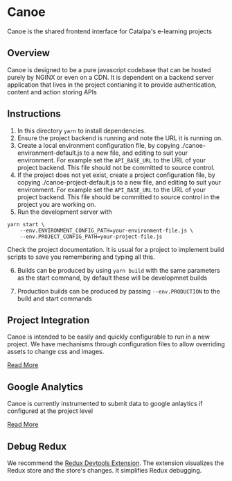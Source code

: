 # Canoe

Canoe is the shared frontend interface for Catalpa's e-learning projects

## Overview

Canoe is designed to be a pure javascript codebase that can be hosted purely by NGINX or even on a CDN.
It is dependent on a backend server application that lives in the project contianing it to provide authentication, content and action storing APIs

## Instructions

1. In this directory `yarn` to install dependencies.
2. Ensure the project backend is running and note the URL it is running on.
3. Create a local environment configuration file, by copying ./canoe-environment-default.js to a new file, and editing to suit your environment. For example set the `API_BASE_URL` to the URL of your project backend.
This file should not be committed to source control.
4. If the project does not yet exist, create a project configuration file, by copying ./canoe-project-default.js to a new file, and editing to suit your environment. For example set the `API_BASE_URL` to the URL of your project backend.
This file should be committed to source control in the project you are working on.
5. Run the development server with 
```
yarn start \
    --env.ENVIRONMENT_CONFIG_PATH=your-environment-file.js \
    --env.PROJECT_CONFIG_PATH=your-project-file.js
```
Check the project documentation. It is usual for a project to implement build scripts to save you remembering and typing all this.

6. Builds can be produced by using `yarn build` with the same parameters as the start command, by default these will be developmnet builds

7. Production builds can be produced by passing `--env.PRODUCTION` to the build and start commands

## Project Integration

Canoe is intended to be easily and quickly configurable to run in a new project. We have mechanisms through configuration files to allow overriding assets to change css and images.

[Read More](./README_PROJECT_INTEGRATION.md)

## Google Analytics

Canoe is currently instrumented to submit data to google anlaytics if configured at the project level

[Read More](./README_GOOGLE_ANALYTICS.md)

## Debug Redux

We recommend the [Redux Devtools Extension](https://github.com/zalmoxisus/redux-devtools-extension). The extension visualizes the Redux store and the store's changes. It simplifies Redux debugging.
